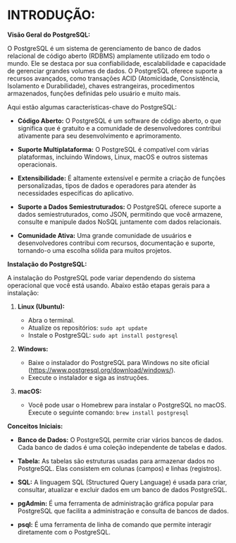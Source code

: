 # INTRODUÇÃO:
**Visão Geral do PostgreSQL:**

O PostgreSQL é um sistema de gerenciamento de banco de dados relacional de código aberto (RDBMS) amplamente utilizado em todo o mundo. Ele se destaca por sua confiabilidade, escalabilidade e capacidade de gerenciar grandes volumes de dados. O PostgreSQL oferece suporte a recursos avançados, como transações ACID (Atomicidade, Consistência, Isolamento e Durabilidade), chaves estrangeiras, procedimentos armazenados, funções definidas pelo usuário e muito mais.

Aqui estão algumas características-chave do PostgreSQL:

- **Código Aberto:** O PostgreSQL é um software de código aberto, o que significa que é gratuito e a comunidade de desenvolvedores contribui ativamente para seu desenvolvimento e aprimoramento.

- **Suporte Multiplataforma:** O PostgreSQL é compatível com várias plataformas, incluindo Windows, Linux, macOS e outros sistemas operacionais.

- **Extensibilidade:** É altamente extensível e permite a criação de funções personalizadas, tipos de dados e operadores para atender às necessidades específicas do aplicativo.

- **Suporte a Dados Semiestruturados:** O PostgreSQL oferece suporte a dados semiestruturados, como JSON, permitindo que você armazene, consulte e manipule dados NoSQL juntamente com dados relacionais.

- **Comunidade Ativa:** Uma grande comunidade de usuários e desenvolvedores contribui com recursos, documentação e suporte, tornando-o uma escolha sólida para muitos projetos.

**Instalação do PostgreSQL:**

A instalação do PostgreSQL pode variar dependendo do sistema operacional que você está usando. Abaixo estão etapas gerais para a instalação:

1. **Linux (Ubuntu):**
   - Abra o terminal.
   - Atualize os repositórios: `sudo apt update`
   - Instale o PostgreSQL: `sudo apt install postgresql`

2. **Windows:**
   - Baixe o instalador do PostgreSQL para Windows no site oficial (https://www.postgresql.org/download/windows/).
   - Execute o instalador e siga as instruções.

3. **macOS:**
   - Você pode usar o Homebrew para instalar o PostgreSQL no macOS. Execute o seguinte comando: `brew install postgresql`

**Conceitos Iniciais:**

- **Banco de Dados:** O PostgreSQL permite criar vários bancos de dados. Cada banco de dados é uma coleção independente de tabelas e dados.

- **Tabela:** As tabelas são estruturas usadas para armazenar dados no PostgreSQL. Elas consistem em colunas (campos) e linhas (registros).

- **SQL:** A linguagem SQL (Structured Query Language) é usada para criar, consultar, atualizar e excluir dados em um banco de dados PostgreSQL.

- **pgAdmin:** É uma ferramenta de administração gráfica popular para PostgreSQL que facilita a administração e consulta de bancos de dados.

- **psql:** É uma ferramenta de linha de comando que permite interagir diretamente com o PostgreSQL.

